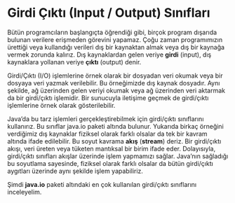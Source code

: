 # Girdi Çıktı (Input / Output) Sınıfları

Bütün programcıların başlangıçta öğrendiği gibi, birçok program dışarıda bulunan verilere erişmeden görevini yapamaz. Çoğu zaman programımızın ürettiği veya kullandığı verileri dış bir kaynaktan almak veya dış bir kaynağa vermek zorunda kalırız. Dış kaynaklardan gelen veriye **girdi** (input), dış kaynaklara yollanan veriye **çıktı** (output) denir.

Girdi/Çıktı (I/O) işlemlerine örnek olarak bir dosyadan veri okumak veya bir dosyaya veri yazmak verilebilir. Bu örneğimizde dış kaynak dosyadır. Aynı şekilde, ağ üzerinden gelen veriyi okumak veya ağ üzerinden veri aktarmak da bir girdi/çıktı işlemidir. Bir sunucuyla iletişime geçmek de girdi/çıktı işlemlerine örnek olarak gösterilebilir.

Java’da bu tarz işlemleri gerçekleştirebilmek için girdi/çıktı sınıflarını kullanırız. Bu sınıflar java.io paketi altında bulunur. Yukarıda birkaç örneğini verdiğimiz dış kaynaklar fiziksel olarak farklı olsalar da tek bir kavram altında ifade edilebilir. Bu soyut kavrama **akış** (**stream**) deriz. Bir girdi/çıktı akışı, veri üreten veya tüketen mantıksal bir birim ifade eder. Dolayısıyla, girdi/çıktı sınıfları akışlar üzerinde işlem yapmamızı sağlar. Java’nın sağladığı bu soyutlama sayesinde, fiziksel olarak farklı olsalar da bütün girdi/çıktı aygıtları üzerinde aynı şekilde işlem yapabiliriz.

Şimdi **java.io** paketi altındaki en çok kullanılan girdi/çıktı sınıflarını inceleyelim.
